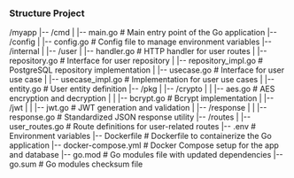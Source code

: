 ### Structure Project

/myapp
|-- /cmd
|   |-- main.go                 # Main entry point of the Go application
|-- /config
|   |-- config.go               # Config file to manage environment variables
|-- /internal
|   |-- /user
|       |-- handler.go          # HTTP handler for user routes
|       |-- repository.go       # Interface for user repository
|       |-- repository_impl.go  # PostgreSQL repository implementation
|       |-- usecase.go          # Interface for user use case
|       |-- usecase_impl.go     # Implementation for user use cases
|       |-- entity.go           # User entity definition
|-- /pkg
|   |-- /crypto
|   |   |-- aes.go              # AES encryption and decryption
|   |   |-- bcrypt.go          # Bcrypt implementation
|   |-- /jwt
|   |   |-- jwt.go              # JWT generation and validation
|   |-- /response
|   |   |-- response.go         # Standardized JSON response utility
|-- /routes
|   |-- user_routes.go          # Route definitions for user-related routes
|-- .env                        # Environment variables
|-- Dockerfile                  # Dockerfile to containerize the Go application
|-- docker-compose.yml          # Docker Compose setup for the app and database
|-- go.mod                      # Go modules file with updated dependencies
|-- go.sum                      # Go modules checksum file
